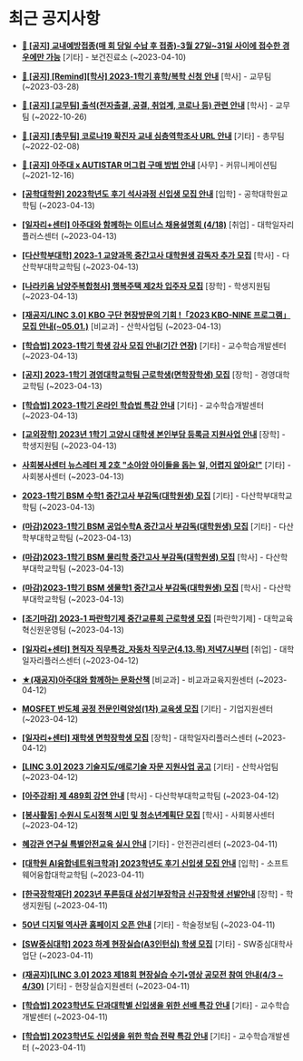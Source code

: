# 최근 공지사항

* **[📌 [공지] 교내예방접종(매 회 당일 수납 후 접종)-3월 27일~31일 사이에 접수한 경우에만 가능](http://ajou.ac.kr/kr/ajou/notice.do?mode=view&amp;articleNo=213240&amp;article.offset=0&amp;articleLimit=30)**
 [기타] - 보건진료소 (~2023-04-10)

* **[📌 [공지] [Remind][학사] 2023-1학기 휴학/복학 신청 안내](http://ajou.ac.kr/kr/ajou/notice.do?mode=view&amp;articleNo=212711&amp;article.offset=0&amp;articleLimit=30)**
 [학사] - 교무팀 (~2023-03-28)

* **[📌 [공지] [교무팀] 출석(전자출결, 공결, 취업계, 코로나 등) 관련 안내](http://ajou.ac.kr/kr/ajou/notice.do?mode=view&amp;articleNo=205552&amp;article.offset=0&amp;articleLimit=30)**
 [학사] - 교무팀 (~2022-10-26)

* **[📌 [공지] [총무팀] 코로나19 확진자 교내 심층역학조사 URL 안내](http://ajou.ac.kr/kr/ajou/notice.do?mode=view&amp;articleNo=180493&amp;article.offset=0&amp;articleLimit=30)**
 [기타] - 총무팀 (~2022-02-08)

* **[📌 [공지] 아주대 x AUTISTAR 머그컵 구매 방법 안내](http://ajou.ac.kr/kr/ajou/notice.do?mode=view&amp;articleNo=147976&amp;article.offset=0&amp;articleLimit=30)**
 [사무] - 커뮤니케이션팀 (~2021-12-16)

* **[[공학대학원] 2023학년도 후기 석사과정 신입생 모집 안내](http://ajou.ac.kr/kr/ajou/notice.do?mode=view&amp;articleNo=213446&amp;article.offset=0&amp;articleLimit=30)**
 [입학] - 공학대학원교학팀 (~2023-04-13)

* **[[일자리+센터] 아주대와 함께하는 이트너스 채용설명회 (4/18)](http://ajou.ac.kr/kr/ajou/notice.do?mode=view&amp;articleNo=213444&amp;article.offset=0&amp;articleLimit=30)**
 [취업] - 대학일자리플러스센터 (~2023-04-13)

* **[[다산학부대학] 2023-1 교양과목 중간고사 대학원생 감독자 추가 모집](http://ajou.ac.kr/kr/ajou/notice.do?mode=view&amp;articleNo=213441&amp;article.offset=0&amp;articleLimit=30)**
 [학사] - 다산학부대학교학팀 (~2023-04-13)

* **[[나라키움 남양주복합청사] 행복주택 제2차 입주자 모집](http://ajou.ac.kr/kr/ajou/notice.do?mode=view&amp;articleNo=213436&amp;article.offset=0&amp;articleLimit=30)**
 [장학] - 학생지원팀 (~2023-04-13)

* **[[재공지/LINC 3.0] KBO 구단 현장방문의 기회 !「2023 KBO-NINE 프로그램」모집 안내(~05.01.)](http://ajou.ac.kr/kr/ajou/notice.do?mode=view&amp;articleNo=213433&amp;article.offset=0&amp;articleLimit=30)**
 [비교과] - 산학사업팀 (~2023-04-13)

* **[[학습법] 2023-1학기 학생 강사 모집 안내(기간 연장)](http://ajou.ac.kr/kr/ajou/notice.do?mode=view&amp;articleNo=213432&amp;article.offset=0&amp;articleLimit=30)**
 [기타] - 교수학습개발센터 (~2023-04-13)

* **[[공지] 2023-1학기 경영대학교학팀 근로학생(면학장학생) 모집](http://ajou.ac.kr/kr/ajou/notice.do?mode=view&amp;articleNo=213427&amp;article.offset=0&amp;articleLimit=30)**
 [장학] - 경영대학교학팀 (~2023-04-13)

* **[[학습법] 2023-1학기 온라인 학습법 특강 안내](http://ajou.ac.kr/kr/ajou/notice.do?mode=view&amp;articleNo=213426&amp;article.offset=0&amp;articleLimit=30)**
 [기타] - 교수학습개발센터 (~2023-04-13)

* **[[교외장학] 2023년 1학기 고양시 대학생 본인부담 등록금 지원사업 안내](http://ajou.ac.kr/kr/ajou/notice.do?mode=view&amp;articleNo=213419&amp;article.offset=0&amp;articleLimit=30)**
 [장학] - 학생지원팀 (~2023-04-13)

* **[사회봉사센터 뉴스레터 제 2호 &quot;소아암 아이들을 돕는 일, 어렵지 않아요!&quot;](http://ajou.ac.kr/kr/ajou/notice.do?mode=view&amp;articleNo=213416&amp;article.offset=0&amp;articleLimit=30)**
 [기타] - 사회봉사센터 (~2023-04-13)

* **[2023-1학기 BSM 수학1 중간고사 부감독(대학원생) 모집](http://ajou.ac.kr/kr/ajou/notice.do?mode=view&amp;articleNo=213415&amp;article.offset=0&amp;articleLimit=30)**
 [기타] - 다산학부대학교학팀 (~2023-04-13)

* **[(마감)2023-1학기 BSM 공업수학A 중간고사 부감독(대학원생) 모집](http://ajou.ac.kr/kr/ajou/notice.do?mode=view&amp;articleNo=213412&amp;article.offset=0&amp;articleLimit=30)**
 [기타] - 다산학부대학교학팀 (~2023-04-13)

* **[(마감)2023-1학기 BSM 물리학 중간고사 부감독(대학원생) 모집](http://ajou.ac.kr/kr/ajou/notice.do?mode=view&amp;articleNo=213410&amp;article.offset=0&amp;articleLimit=30)**
 [학사] - 다산학부대학교학팀 (~2023-04-13)

* **[(마감)2023-1학기 BSM 생물학1 중간고사 부감독(대학원생) 모집](http://ajou.ac.kr/kr/ajou/notice.do?mode=view&amp;articleNo=213409&amp;article.offset=0&amp;articleLimit=30)**
 [학사] - 다산학부대학교학팀 (~2023-04-13)

* **[[조기마감] 2023-1 파란학기제 중간교류회 근로학생 모집](http://ajou.ac.kr/kr/ajou/notice.do?mode=view&amp;articleNo=213401&amp;article.offset=0&amp;articleLimit=30)**
 [파란학기제] - 대학교육혁신원운영팀 (~2023-04-13)

* **[[일자리+센터] 현직자 직무특강_자동차 직무군(4.13.목) 저녁7시부터](http://ajou.ac.kr/kr/ajou/notice.do?mode=view&amp;articleNo=213395&amp;article.offset=0&amp;articleLimit=30)**
 [취업] - 대학일자리플러스센터 (~2023-04-12)

* **[★(재공지)아주대와 함께하는 문화산책](http://ajou.ac.kr/kr/ajou/notice.do?mode=view&amp;articleNo=213393&amp;article.offset=0&amp;articleLimit=30)**
 [비교과] - 비교과교육지원센터 (~2023-04-12)

* **[MOSFET 반도체 공정 전문인력양성(1차) 교육생 모집](http://ajou.ac.kr/kr/ajou/notice.do?mode=view&amp;articleNo=213392&amp;article.offset=0&amp;articleLimit=30)**
 [기타] - 기업지원센터 (~2023-04-12)

* **[[일자리+센터] 재학생 면학장학생 모집](http://ajou.ac.kr/kr/ajou/notice.do?mode=view&amp;articleNo=213389&amp;article.offset=0&amp;articleLimit=30)**
 [장학] - 대학일자리플러스센터 (~2023-04-12)

* **[[LINC 3.0] 2023 기술지도/애로기술 자문 지원사업 공고](http://ajou.ac.kr/kr/ajou/notice.do?mode=view&amp;articleNo=213388&amp;article.offset=0&amp;articleLimit=30)**
 [기타] - 산학사업팀 (~2023-04-12)

* **[[아주강좌] 제 489회 강연 안내](http://ajou.ac.kr/kr/ajou/notice.do?mode=view&amp;articleNo=213373&amp;article.offset=0&amp;articleLimit=30)**
 [학사] - 다산학부대학교학팀 (~2023-04-12)

* **[[봉사활동] 수원시 도시정책 시민 및 청소년계획단 모집](http://ajou.ac.kr/kr/ajou/notice.do?mode=view&amp;articleNo=213367&amp;article.offset=0&amp;articleLimit=30)**
 [학사] - 사회봉사센터 (~2023-04-12)

* **[혜강관 연구실 특별안전교육 실시 안내](http://ajou.ac.kr/kr/ajou/notice.do?mode=view&amp;articleNo=213361&amp;article.offset=0&amp;articleLimit=30)**
 [기타] - 안전관리센터 (~2023-04-11)

* **[[대학원 AI융합네트워크학과] 2023학년도 후기 신입생 모집 안내](http://ajou.ac.kr/kr/ajou/notice.do?mode=view&amp;articleNo=213359&amp;article.offset=0&amp;articleLimit=30)**
 [입학] - 소프트웨어융합대학교학팀 (~2023-04-11)

* **[[한국장학재단] 2023년 푸른등대 삼성기부장학금 신규장학생 선발안내](http://ajou.ac.kr/kr/ajou/notice.do?mode=view&amp;articleNo=213353&amp;article.offset=0&amp;articleLimit=30)**
 [장학] - 학생지원팀 (~2023-04-11)

* **[50년 디지털 역사관 홈페이지 오픈 안내](http://ajou.ac.kr/kr/ajou/notice.do?mode=view&amp;articleNo=213352&amp;article.offset=0&amp;articleLimit=30)**
 [기타] - 학술정보팀 (~2023-04-11)

* **[[SW중심대학] 2023 하계 현장실습(A3인턴십) 학생 모집](http://ajou.ac.kr/kr/ajou/notice.do?mode=view&amp;articleNo=213323&amp;article.offset=0&amp;articleLimit=30)**
 [기타] - SW중심대학사업단 (~2023-04-11)

* **[(재공지)[LINC 3.0] 2023 제18회 현장실습 수기•영상 공모전 참여 안내(4/3 ~ 4/30)](http://ajou.ac.kr/kr/ajou/notice.do?mode=view&amp;articleNo=213321&amp;article.offset=0&amp;articleLimit=30)**
 [기타] - 현장실습지원센터 (~2023-04-11)

* **[[학습법] 2023학년도 단과대학별 신입생을 위한 선배 특강 안내](http://ajou.ac.kr/kr/ajou/notice.do?mode=view&amp;articleNo=213313&amp;article.offset=0&amp;articleLimit=30)**
 [기타] - 교수학습개발센터 (~2023-04-11)

* **[[학습법] 2023학년도 신입생을 위한 학습 전략 특강 안내](http://ajou.ac.kr/kr/ajou/notice.do?mode=view&amp;articleNo=213312&amp;article.offset=0&amp;articleLimit=30)**
 [기타] - 교수학습개발센터 (~2023-04-11)
